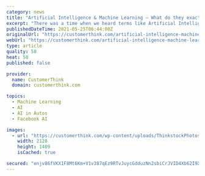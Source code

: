 ```yaml
---
category: news
title: "Artificial Intelligence & Machine Learning – What do they exactly mean?"
excerpt: "There was a time when we heard terms like Artificial Intelligence and Machine Learning only in sci-fi movies. But today, technological advances have brought us to a point where businesses across verticals are not only talking about,"
publishedDateTime: 2021-05-25T06:44:00Z
originalUrl: "https://customerthink.com/artificial-intelligence-machine-learning-what-do-they-exactly-mean/"
webUrl: "https://customerthink.com/artificial-intelligence-machine-learning-what-do-they-exactly-mean/"
type: article
quality: 58
heat: 58
published: false

provider:
  name: CustomerThink
  domain: customerthink.com

topics:
  - Machine Learning
  - AI
  - AI in Autos
  - Facebook AI

images:
  - url: "https://customerthink.com/wp-content/uploads/ThinkstockPhotos-514786830-ctmedia.jpg"
    width: 2128
    height: 1409
    isCached: true

secured: "enjv86fVKX1F8Mt6Km+V1v387qEz9RTvJuycGdduzNn2sbiCrJVID4Xb62I9XvfGMYc5U/pbIaEM0e67B6lr4TwHXLvOlGil1AgXJGitHkHN8R6NrEUjOMunDOt3tdv3tF40RGX++7CyBRISZc8afmyVBA8PQqJTqGCp7y2mLU29UWpYsQddQveAkAsBj0MGywJO87jBlPq+HMSQedxNRq3uTsttwsJodteNrd4MSCVS1eFTmmqlNJXU2/mx9stEyWaOMupmh6aP5XbtJYdeOE695n7NvYEDBg6ynVsmHP/Tm3mA6alwHvlz3ZnfOIPKgV5KmcrO8vf2nob+nplBspD1jckZTHFiqkAsbQsGp2s=;Fqqiq4/sMbKpEgjQdLDh+A=="
---
```


